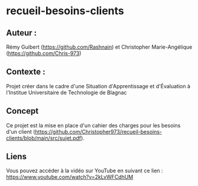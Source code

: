 # recueil-besoins-clients

## Auteur :

Rémy Guibert (https://github.com/Rashnain) et Christopher Marie-Angélique (https://github.com/Chris-973)

## Contexte :

Projet créer dans le cadre d'une Situation d'Apprentissage et d'Évaluation à l'Institue Universitaire de Technologie de Blagnac

## Concept

Ce projet est la mise en place d'un cahier des charges pour les besoins d'un client (https://github.com/Christopher973/recueil-besoins-clients/blob/main/src/sujet.pdf).  

## Liens 

Vous pouvez accéder à la vidéo sur YouTube en suivant ce lien : https://www.youtube.com/watch?v=2kLvWFCdhUM
